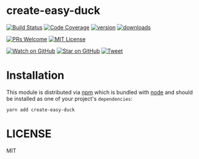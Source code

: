 # create-easy-duck

[![Build Status][build-badge]][build]
[![Code Coverage][coverage-badge]][coverage]
[![version][version-badge]][package]
[![downloads][downloads-badge]][npmtrends]

[![PRs Welcome][prs-badge]][prs]
[![MIT License][license-badge]][license]

[![Watch on GitHub][github-watch-badge]][github-watch]
[![Star on GitHub][github-star-badge]][github-star]
[![Tweet][twitter-badge]][twitter]

# Installation

This module is distributed via [npm][npm] which is bundled with [node][node] and
should be installed as one of your project's `dependencies`:

```
yarn add create-easy-duck
```

# LICENSE

MIT

[npm]: https://www.npmjs.com/
[node]: https://nodejs.org
[build-badge]: https://img.shields.io/travis/imflavio/create-easy-duck.svg?style=flat-square
[build]: https://travis-ci.org/imflavio/create-easy-duck
[coverage-badge]: https://img.shields.io/codecov/c/github/imflavio/create-easy-duck.svg?style=flat-square
[coverage]: https://codecov.io/github/imflavio/create-easy-duck
[version-badge]: https://img.shields.io/npm/v/create-easy-duck.svg?style=flat-square
[package]: https://www.npmjs.com/package/create-easy-duck
[downloads-badge]: https://img.shields.io/npm/dm/create-easy-duck.svg?style=flat-square
[npmtrends]: http://www.npmtrends.com/create-easy-duck
[license-badge]: https://img.shields.io/npm/l/create-easy-duck.svg?style=flat-square
[license]: https://github.com/imflavio/create-easy-duck/blob/master/LICENSE
[prs-badge]: https://img.shields.io/badge/PRs-welcome-brightgreen.svg?style=flat-square
[prs]: http://makeapullrequest.com
[donate-badge]: https://img.shields.io/badge/$-support-green.svg?style=flat-square
[coc-badge]: https://img.shields.io/badge/code%20of-conduct-ff69b4.svg?style=flat-square
[coc]: https://github.com/imflavio/create-easy-duck/blob/master/other/CODE_OF_CONDUCT.md
[github-watch-badge]: https://img.shields.io/github/watchers/imflavio/create-easy-duck.svg?style=social
[github-watch]: https://github.com/imflavio/create-easy-duck/watchers
[github-star-badge]: https://img.shields.io/github/stars/imflavio/create-easy-duck.svg?style=social
[github-star]: https://github.com/imflavio/create-easy-duck/stargazers
[twitter]: https://twitter.com/intent/tweet?text=Check%20out%20create-easy-duck%20by%20%40imflavio_%20https%3A%2F%2Fgithub.com%2Fimflavio%2Fcreate-easy-duck%20%F0%9F%91%8D
[twitter-badge]: https://img.shields.io/twitter/url/https/github.com/imflavio/create-easy-duck.svg?style=social

